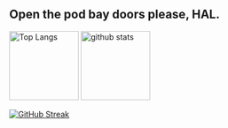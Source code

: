 ## Open the pod bay doors please, HAL.

<p align="left"> 
  <img alt="Top Langs" height="125px" src="https://github-readme-stats.vercel.app/api/top-langs/?username=yu5uke-1024&show_icons=true&theme=tokyonight&hide=jupyter%20notebook" />
   <img alt="github stats" height="125px" src="https://github-readme-stats.vercel.app/api?username=yu5uke-1024&theme=tokyonight&show_icons=true" />
</p>

 [![GitHub Streak](http://github-readme-streak-stats.herokuapp.com?user=yu5uke-1024&theme=tokyonight)](https://git.io/streak-stats)
